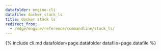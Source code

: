 ```yaml
---
datafolder: engine-cli
datafile: docker_stack_ls
title: docker stack ls
redirect_from:
  - /edge/engine/reference/commandline/stack_ls/
---
```

<!--
This page is automatically generated from Docker's source code. If you want to
suggest a change to the text that appears here, open a ticket or pull request
in the source repository on GitHub:

https://github.com/docker/cli
-->

{% include cli.md datafolder=page.datafolder datafile=page.datafile %}
